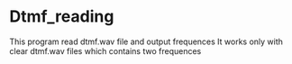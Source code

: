 # Dtmf_reading
This program read dtmf.wav file and output frequences
It works only with clear dtmf.wav files which contains two frequences

